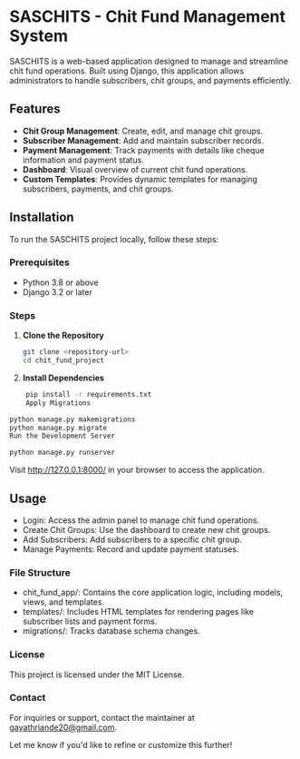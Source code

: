 # SASCHITS - Chit Fund Management System

SASCHITS is a web-based application designed to manage and streamline chit fund operations. Built using Django, this application allows administrators to handle subscribers, chit groups, and payments efficiently.

## Features

- **Chit Group Management**: Create, edit, and manage chit groups.
- **Subscriber Management**: Add and maintain subscriber records.
- **Payment Management**: Track payments with details like cheque information and payment status.
- **Dashboard**: Visual overview of current chit fund operations.
- **Custom Templates**: Provides dynamic templates for managing subscribers, payments, and chit groups.

## Installation

To run the SASCHITS project locally, follow these steps:

### Prerequisites

- Python 3.8 or above
- Django 3.2 or later

### Steps

1. **Clone the Repository**

   ```bash
   git clone <repository-url>
   cd chit_fund_project

2. **Install Dependencies**
  ```bash
      pip install -r requirements.txt
      Apply Migrations
```
   ```bash
python manage.py makemigrations
python manage.py migrate
Run the Development Server
```

```bash
python manage.py runserver
```
Visit http://127.0.0.1:8000/ in your browser to access the application.

## Usage
- Login: Access the admin panel to manage chit fund operations.
- Create Chit Groups: Use the dashboard to create new chit groups.
- Add Subscribers: Add subscribers to a specific chit group.
- Manage Payments: Record and update payment statuses.

### File Structure
- chit_fund_app/: Contains the core application logic, including models, views, and templates.
- templates/: Includes HTML templates for rendering pages like subscriber lists and payment forms.
- migrations/: Tracks database schema changes.


### License
This project is licensed under the MIT License.

### Contact
For inquiries or support, contact the maintainer at gayathriande20@gmail.com.

Let me know if you'd like to refine or customize this further!
